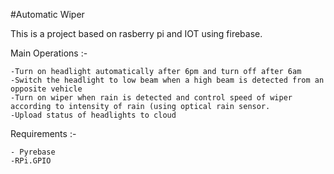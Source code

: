 #Automatic Wiper

This is a project based on rasberry pi and IOT using firebase.

Main Operations :-

    -Turn on headlight automatically after 6pm and turn off after 6am
    -Switch the headlight to low beam when a high beam is detected from an opposite vehicle
    -Turn on wiper when rain is detected and control speed of wiper according to intensity of rain (using optical rain sensor.
    -Upload status of headlights to cloud


Requirements :-
    
    - Pyrebase
    -RPi.GPIO

